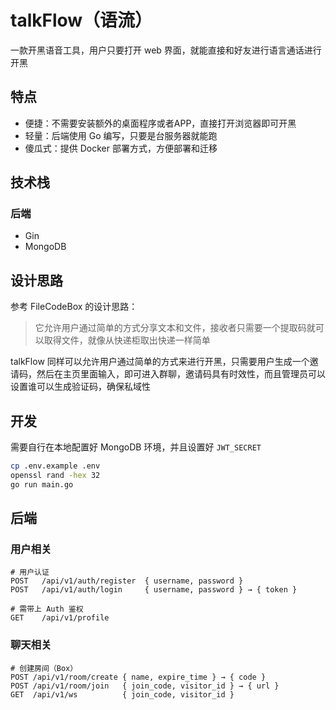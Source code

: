 # talkFlow（语流）

一款开黑语音工具，用户只要打开 web 界面，就能直接和好友进行语言通话进行开黑

## 特点

- 便捷：不需要安装额外的桌面程序或者APP，直接打开浏览器即可开黑
- 轻量：后端使用 Go 编写，只要是台服务器就能跑
- 傻瓜式：提供 Docker 部署方式，方便部署和迁移

## 技术栈

### 后端

- Gin
- MongoDB

## 设计思路

参考 FileCodeBox 的设计思路：

> 它允许用户通过简单的方式分享文本和文件，接收者只需要一个提取码就可以取得文件，就像从快递柜取出快递一样简单

talkFlow 同样可以允许用户通过简单的方式来进行开黑，只需要用户生成一个邀请码，然后在主页里面输入，即可进入群聊，邀请码具有时效性，而且管理员可以设置谁可以生成验证码，确保私域性

## 开发

需要自行在本地配置好 MongoDB 环境，并且设置好 `JWT_SECRET`

```bash
cp .env.example .env
openssl rand -hex 32
go run main.go
```

## 后端

### 用户相关

```
# 用户认证
POST   /api/v1/auth/register  { username, password }
POST   /api/v1/auth/login     { username, password } → { token }

# 需带上 Auth 鉴权
GET    /api/v1/profile
```

### 聊天相关

```
# 创建房间（Box）
POST /api/v1/room/create { name, expire_time } → { code }
POST /api/v1/room/join   { join_code, visitor_id } → { url }
GET  /api/v1/ws          { join_code, visitor_id }
```
